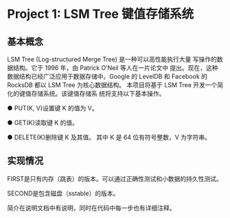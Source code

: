 # Project 1: LSM Tree 键值存储系统

## 基本概念

LSM Tree (Log-structured Merge Tree) 是一种可以高性能执行大量 写操作的数据结构。它于 1996 年，由 Patrick O’Neil 等人在一片论文中 提出。现在，这种数据结构已经广泛应用于数据存储中。Google 的 LevelDB 和 Facebook 的 RocksDB 都以 LSM Tree 为核心数据结构。 本项目将基于 LSM Tree 开发一个简化的键值存储系统。该键值存储系 统将支持以下基本操作。 

● PUT(K, V)设置键 K 的值为 V。

 ● GET(K)读取键 K 的值。 

● DELETE(K)删除键 K 及其值。 其中 K 是 64 位有符号整数，V 为字符串。

## 实现情况

FIRST是只有内存（跳表）的版本。可以通过正确性测试和小数据的持久性测试。

SECOND是包含磁盘（sstable）的版本。

简介在说明文档中有说明，同时在代码中每一步也有详细注释。
